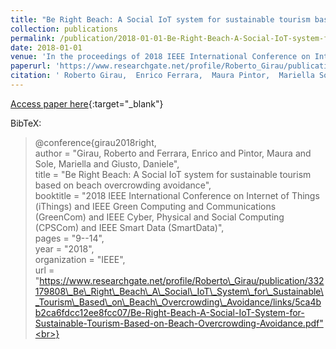 ```yaml
---
title: "Be Right Beach: A Social IoT system for sustainable tourism based on beach overcrowding avoidance"
collection: publications
permalink: /publication/2018-01-01-Be-Right-Beach-A-Social-IoT-system-for-sustainable-tourism-based-on-beach-overcrowding-avoidance
date: 2018-01-01
venue: 'In the proceedings of 2018 IEEE International Conference on Internet of Things (iThings) and IEEE Green Computing and Communications (GreenCom) and IEEE Cyber, Physical and Social Computing (CPSCom) and IEEE Smart Data (SmartData)'
paperurl: 'https://www.researchgate.net/profile/Roberto_Girau/publication/332179808_Be_Right_Beach_A_Social_IoT_System_for_Sustainable_Tourism_Based_on_Beach_Overcrowding_Avoidance/links/5ca4bb2ca6fdcc12ee8fcc07/Be-Right-Beach-A-Social-IoT-System-for-Sustainable-Tourism-Based-on-Beach-Overcrowding-Avoidance.pdf'
citation: ' Roberto Girau,  Enrico Ferrara,  Maura Pintor,  Mariella Sole,  Daniele Giusto, &quot;Be Right Beach: A Social IoT system for sustainable tourism based on beach overcrowding avoidance.&quot; In the proceedings of 2018 IEEE International Conference on Internet of Things (iThings) and IEEE Green Computing and Communications (GreenCom) and IEEE Cyber, Physical and Social Computing (CPSCom) and IEEE Smart Data (SmartData), 2018.'
---
```

[Access paper here](https://www.researchgate.net/profile/Roberto_Girau/publication/332179808_Be_Right_Beach_A_Social_IoT_System_for_Sustainable_Tourism_Based_on_Beach_Overcrowding_Avoidance/links/5ca4bb2ca6fdcc12ee8fcc07/Be-Right-Beach-A-Social-IoT-System-for-Sustainable-Tourism-Based-on-Beach-Overcrowding-Avoidance.pdf){:target="_blank"}

BibTeX: 
>@conference{girau2018right,<br>    author = "Girau, Roberto and Ferrara, Enrico and Pintor, Maura and Sole, Mariella and Giusto, Daniele",<br>    title = "Be Right Beach: A Social IoT system for sustainable tourism based on beach overcrowding avoidance",<br>    booktitle = "2018 IEEE International Conference on Internet of Things (iThings) and IEEE Green Computing and Communications (GreenCom) and IEEE Cyber, Physical and Social Computing (CPSCom) and IEEE Smart Data (SmartData)",<br>    pages = "9--14",<br>    year = "2018",<br>    organization = "IEEE",<br>    url = "https://www.researchgate.net/profile/Roberto\_Girau/publication/332179808\_Be\_Right\_Beach\_A\_Social\_IoT\_System\_for\_Sustainable\_Tourism\_Based\_on\_Beach\_Overcrowding\_Avoidance/links/5ca4bb2ca6fdcc12ee8fcc07/Be-Right-Beach-A-Social-IoT-System-for-Sustainable-Tourism-Based-on-Beach-Overcrowding-Avoidance.pdf"<br>}<br>